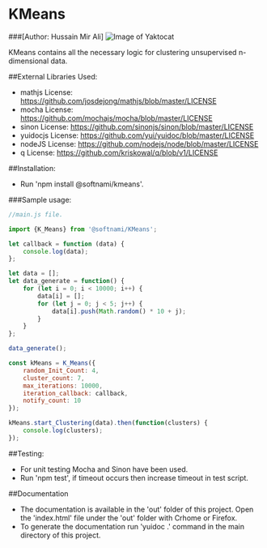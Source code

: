# KMeans
###[Author: Hussain Mir Ali]
![Image of Yaktocat](https://upload.wikimedia.org/wikipedia/commons/e/e5/KMeans-Gaussian-data.svg)

KMeans contains all the necessary logic for clustering unsupervised n-dimensional data.

##External Libraries Used:
* mathjs License: https://github.com/josdejong/mathjs/blob/master/LICENSE
* mocha License: https://github.com/mochajs/mocha/blob/master/LICENSE
* sinon License: https://github.com/sinonjs/sinon/blob/master/LICENSE
* yuidocjs License: https://github.com/yui/yuidoc/blob/master/LICENSE
* nodeJS License: https://github.com/nodejs/node/blob/master/LICENSE
* q License: https://github.com/kriskowal/q/blob/v1/LICENSE

##Installation:
*  Run 'npm install @softnami/kmeans'.

###Sample usage:

```javascript
//main.js file.

import {K_Means} from '@softnami/KMeans';

let callback = function (data) {
    console.log(data);
};

let data = [];
let data_generate = function() {
    for (let i = 0; i < 10000; i++) {
        data[i] = [];
        for (let j = 0; j < 5; j++) {
            data[i].push(Math.random() * 10 + j);
        }
    }
};

data_generate();

const kMeans = K_Means({
    random_Init_Count: 4,
    cluster_count: 7,
    max_iterations: 10000,
    iteration_callback: callback,
    notify_count: 10
});

kMeans.start_Clustering(data).then(function(clusters) {
    console.log(clusters);
});
```

##Testing:
* For unit testing Mocha and Sinon have been used. 
* Run 'npm test', if timeout occurs then increase timeout in test script.

##Documentation
*  The documentation is available in the 'out' folder of this project. Open the 'index.html' file under the 'out' folder with Crhome or Firefox.
*  To generate the  documentation run 'yuidoc .' command in the main directory of this project.
